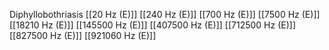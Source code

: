 Diphyllobothriasis
[[20 Hz (E)]]
[[240 Hz (E)]]
[[700 Hz (E)]]
[[7500 Hz (E)]]
[[18210 Hz (E)]]
[[145500 Hz (E)]]
[[407500 Hz (E)]]
[[712500 Hz (E)]]
[[827500 Hz (E)]]
[[921060 Hz (E)]]